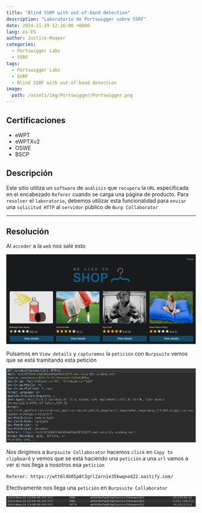 ```yaml
---
title: "Blind SSRF with out-of-band detection"
description: "Laboratorio de Portswigger sobre SSRF"
date: 2024-11-29 12:26:00 +0800
lang: es-ES
author: Justice-Reaper
categories:
  - Portswigger Labs
  - SSRF
tags:
  - Portswigger Labs
  - SSRF
  - Blind SSRF with out-of-band detection
image:
  path: /assets/img/Portswigger/Portswigger.png
---
```


## Certificaciones

- eWPT
- eWPTXv2
- OSWE
- BSCP
  
## Descripción

Este sitio utiliza un `software` de `análisis` que `recupera` la `URL` especificada en el encabezado `Referer` cuando se carga una página de producto. Para `resolver` el `laboratorio`, debemos utilizar esta funcionalidad para `enviar` una `solicitud HTTP` al `servidor` público de `Burp Collaborator`

---

## Resolución

Al `acceder` a la `web` nos sale esto

![](/assets/img/SSRF-Lab-3/image_1.png)

Pulsamos en `View details` y `capturamos` la `petición` con `Burpsuite` vemos que se está tramitando esta petición

![](/assets/img/SSRF-Lab-3/image_2.png)

Nos dirigimos a `Burpsuite Collaborator` hacemos `click` en `Copy to clipboard` y vemos que se está haciendo una `petición` a una `url` vamos a ver si nos llega a nosotros esa `petición`

```
Referer: https://wtt6l4b05p8t3grl2arn1e35kwqned22.oastify.com/
```

Efectivamente nos llega una `petición` en `Burpsuite Collaborator`

![](/assets/img/SSRF-Lab-3/image_3.png)
